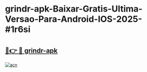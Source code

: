 # grindr-apk-Baixar-Gratis-Ultima-Versao-Para-Android-IOS-2025-#1r6si

# <h2><a href="https://ainizakaria.my?title=grindr-apk&ref=24M">🔗👉 🔴 grindr-apk</a></h2>

[![acn](https://github.com/user-attachments/assets/0f9c940e-d8b0-45ae-aac7-cd30a18b3e1c)](https://ainizakaria.my?title=grindr-apk&ref=24M)

